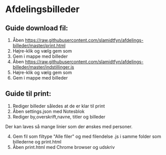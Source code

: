 # Afdelingsbilleder

## Guide download fil:

1. Åben https://raw.githubusercontent.com/slamidtfyn/afdelings-billeder/master/print.html
2. Højre-klik og vælg gem som
3. Gem i mappe med billeder
4. Åben https://raw.githubusercontent.com/slamidtfyn/afdelings-billeder/master/indstillinger.js
2. Højre-klik og vælg gem som
3. Gem i mappe med billeder

## Guide til print:

1. Rediger billeder således at de er klar til print
2. Åben settings.json med Notesblok
3. Rediger by,overskrift,navne, titler og billeder


Der kan laves så mange linier som der ønskes med personer.

4. Gem fil som filtype "Alle filer" og med filendelse .js i samme folder som billederne og print.html
5. Åben print.html med Chrome browser og udskriv
